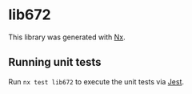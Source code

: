 # lib672

This library was generated with [Nx](https://nx.dev).

## Running unit tests

Run `nx test lib672` to execute the unit tests via [Jest](https://jestjs.io).
